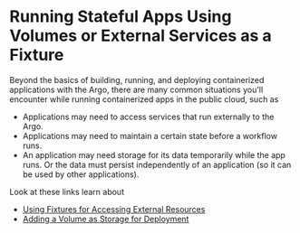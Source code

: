# Running Stateful Apps Using Volumes or External Services as a Fixture

Beyond the basics of building, running, and deploying containerized applications with the Argo, there are many common situations you'll encounter while running containerized apps in the public cloud, such as

*   Applications may need to access services that run externally to the Argo.
*   Applications may need to maintain a certain state before a workflow runs.
*   An application may need storage for its data temporarily while the app runs. Or the data must persist independently of an application (so it can be used by other applications).

Look at these links learn about

*   [Using Fixtures for Accessing External Resources](#/docs;doc=user_guide%2Finfrastructure%2Fusing_fixtures.md)
*   [Adding a Volume as Storage for Deployment](#/docs;doc=yaml%2Fex_add_volume_deployment.md)